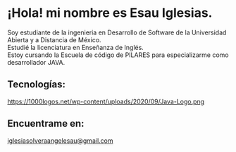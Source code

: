 # ¡Hola! mi nombre es Esau Iglesias. 

Soy estudiante de la ingenieria en Desarrollo de Software de la Universidad Abierta y a Distancia de México. 
</br>
Estudié la licenciatura en Enseñanza de Inglés. 
</br>
Estoy cursando la Escuela de código de PILARES para especializarme como desarrollador JAVA. 
</br>

## Tecnologías:
https://1000logos.net/wp-content/uploads/2020/09/Java-Logo.png

## Encuentrame en:

iglesiasolveraangelesau@gmail.com 

<!--
**esauiglesiasolvera/esauiglesiasolvera** is a ✨ _special_ ✨ repository because its `README.md` (this file) appears on your GitHub profile.

Here are some ideas to get you started:

- 🔭 I’m currently working on ...
- 🌱 I’m currently learning ...
- 👯 I’m looking to collaborate on ...
- 🤔 I’m looking for help with ...
- 💬 Ask me about ...
- 📫 How to reach me: ...
- 😄 Pronouns: ...
- ⚡ Fun fact: ...
-->
